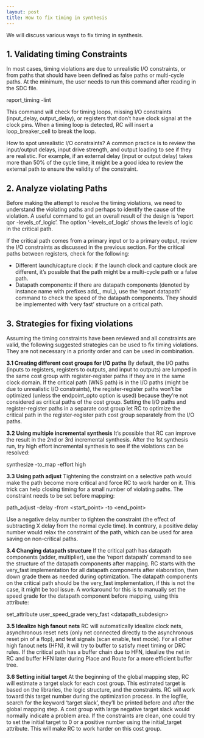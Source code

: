 ```yaml
---
layout: post
title: How to fix timing in synthesis
---
```


We will discuss various ways to fix timing in synthesis.

## 1. Validating timing Constraints

In most cases, timing violations are due to unrealistic I/O constraints, or from paths that should have been defined as false paths or multi-cycle paths. At the minimum, the user needs to run this command after reading in the SDC file.

report_timing -lint

This command will check for timing loops, missing I/O constraints (input_delay, output_delay), or registers that don’t have clock signal at the clock pins. When a timing loop is detected, RC will insert a loop_breaker_cell to break the loop.

How to spot unrealistic I/O constraints? A common practice is to review the input/output delays, input drive strength, and output loading to see if they are realistic. For example, if an external delay (input or output delay) takes more than 50% of the cycle time, it might be a good idea to review the external path to ensure the validity of the constraint.

## 2. Analyze violating Paths

Before making the attempt to resolve the timing violations, we need to understand the violating paths and perhaps to identify the cause of the violation. A useful command to get an overall result of the design is ‘report qor -levels_of_logic’. The option ‘-levels_of_logic’ shows the levels of logic in the critical
path.

If the critical path comes from a primary input or to a primary output, review the I/O constraints as discussed in the previous section. For the critical paths between registers, check for the following:

- Different launch/capture clock: if the launch clock and capture clock are different, it’s possible that the path might be a multi-cycle path or a false path.
- Datapath components: if there are datapath components (denoted by instance name with prefixes add_, mul_), use the ‘report datapath’ command to check the speed of the datapath components.
They should be implemented with ‘very fast’ structure on a critical path.

## 3. Strategies for fixing violations
Assuming the timing constraints have been reviewed and all constraints are valid, the following suggested strategies can be used to fix timing violations. They are not necessary in a priority order and can be used in combination.

**3.1 Creating different cost groups for I/O paths**
By default, the I/O paths (inputs to registers, registers to outputs, and input to outputs) are lumped in the same cost group with register-register paths if they are in the same clock domain. If the critical path (WNS path) is in the I/O paths (might be due to unrealistic I/O constraints), the register-register paths won’t be optimized (unless the endpoint_opto option is used) because they’re not considered as critical
paths of the cost group. Setting the I/O paths and register-register paths in a separate cost group let RC to optimize the critical path in the register-register path cost group separately from the I/O paths.

**3.2 Using multiple incremental synthesis**
It’s possible that RC can improve the result in the 2nd or 3rd incremental synthesis. After the 1st synthesis run, try high effort incremental synthesis to see if the violations can be resolved:

synthesize -to_map -effort high

**3.3 Using path adjust**
Tightening the constraint on a selective path would make the path become more critical and force RC to work harder on it. This trick can help closing timing for a small number of violating paths. The constraint needs to be set before mapping:

path_adjust -delay <delay> -from <start_point> -to <end_point>

Use a negative delay number to tighten the constraint (the effect of subtracting X delay from the normal cycle time). In contrary, a positive delay number would relax the constraint of the path, which can be used for area saving on non-critical paths.


**3.4 Changing datapath structure**
If the critical path has datapath components (adder, multiplier), use the ‘report datapath’ command to see the structure of the datapath components after mapping. RC starts with the very_fast
implementation for all datapath components after elaboration, then down grade them as needed during optimization. The datapath components on the critical path should be the very_fast implementation, if this is not the case, it might be tool issue. A workaround for this is to manually set the speed grade for
the datapath component before mapping, using this attribute:

set_attribute user_speed_grade very_fast <datapath_subdesign>

**3.5 Idealize high fanout nets**
RC will automatically idealize clock nets, asynchronous reset nets (only net connected directly to the asynchronous reset pin of a flop), and test signals (scan enable, test mode). For all other high fanout nets (HFN), it will try to buffer to satisfy meet timing or DRC rules. If the critical path has a buffer chain
due to HFN, idealize the net in RC and buffer HFN later during Place and Route for a more efficient buffer tree.

**3.6 Setting initial target**
At the beginning of the global mapping step, RC will estimate a target slack for each cost group. This estimated target is based on the libraries, the logic structure, and the constraints. RC will work toward this target number during the optimization process. In the logfile, search for the keyword ‘target slack’,
they’ll be printed before and after the global mapping step. A cost group with large negative target slack would normally indicate a problem area. If the constraints are clean, one could try to set the initial target to 0 or a positive number using the initial_target attribute. This will make RC to work harder on
this cost group.
